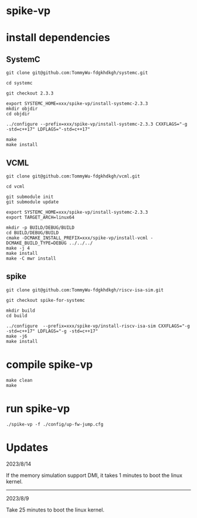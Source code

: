 # spike-vp

# install dependencies

## SystemC

```
git clone git@github.com:TommyWu-fdgkhdkgh/systemc.git

cd systemc

git checkout 2.3.3

export SYSTEMC_HOME=xxx/spike-vp/install-systemc-2.3.3
mkdir objdir
cd objdir

../configure --prefix=xxx/spike-vp/install-systemc-2.3.3 CXXFLAGS="-g -std=c++17" LDFLAGS="-std=c++17"

make
make install
```

## VCML

```
git clone git@github.com:TommyWu-fdgkhdkgh/vcml.git

cd vcml

git submodule init
git submodule update

export SYSTEMC_HOME=xxx/spike-vp/install-systemc-2.3.3
export TARGET_ARCH=linux64

mkdir -p BUILD/DEBUG/BUILD
cd BUILD/DEBUG/BUILD
cmake -DCMAKE_INSTALL_PREFIX=xxx/spike-vp/install-vcml -DCMAKE_BUILD_TYPE=DEBUG ../../../
make -j 4
make install
make -C mwr install
```

## spike


```
git clone git@github.com:TommyWu-fdgkhdkgh/riscv-isa-sim.git

git checkout spike-for-systemc

mkdir build
cd build

../configure  --prefix=xxx/spike-vp/install-riscv-isa-sim CXXFLAGS="-g -std=c++17" LDFLAGS="-g -std=c++17"
make -j6
make install
```

# compile spike-vp

```
make clean 
make
```

# run spike-vp

```
./spike-vp -f ./config/up-fw-jump.cfg
```

# Updates

2023/8/14

If the memory simulation support DMI, it takes 1 minutes to boot the linux kernel.

---

2023/8/9

Take 25 minutes to boot the linux kernel.
